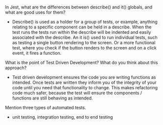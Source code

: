 In Jest, what are the differences between describe() and it() globals, and what are good uses for them?
- Describe() is used as a holder for a group of tests, or example, anything relating to a specific component can be held in a describe. When the test runs the tests run within the describe will be indented and easily associated with the describe. An it is() used to run individual tests, such as testing a single button rendering to the screen. Or a more functional test, where you check if the button renders to the screen and on a click event, it fires a function. 

What is the point of Test Driven Development? What do you think about this approach?
- Test driven development ensures the code you are writing functions as intended. Once tests are written they inform you of the integrity of your code until you need that functionality to change. This makes refactoring code much safer, because the test will ensure the components / functions are still behaving as intended. 

Mention three types of automated tests.
- unit testing, integration testing, end to end testing